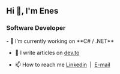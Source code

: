 <h2 align="left">Hi 👋, I'm Enes</h2>
<h3 align="left">Software Developer</h3>
<!-- - 🔭 I’m currently working on [Whitebox Music](https://github.com/enesskilic/whitebox-music) -->
- 🔭 I’m currently working on **C# / .NET**

- 📝 I write articles on [dev.to](https://dev.to/enesskilic)

- 📫 How to reach me [Linkedin](https://www.linkedin.com/in/enes-k%C4%B1l%C4%B1%C3%A7/) &nbsp;|&nbsp; [E-mail](https://mail.google.com/mail/?view=cm&fs=1&to=eneskilic.iletisim@gmail.com)
<br />

<!-- <h3 align="left">Languages and Tools</h3>
<hr />
<br />
<p align="left"> <a href="https://developer.mozilla.org/en-US/docs/Web/JavaScript" target="_blank"> <img src="https://raw.githubusercontent.com/devicons/devicon/master/icons/javascript/javascript-original.svg" alt="javascript" width="40" height="40"/> </a> &nbsp;&nbsp;&nbsp;&nbsp; <a href="https://reactjs.org/" target="_blank"> <img src="https://raw.githubusercontent.com/devicons/devicon/master/icons/react/react-original-wordmark.svg" alt="react" width="40" height="40"/> </a> &nbsp;&nbsp;&nbsp;&nbsp; <a href="https://sass-lang.com" target="_blank"> <img src="https://raw.githubusercontent.com/devicons/devicon/master/icons/sass/sass-original.svg" alt="sass" width="40" height="40"/> </a> </p> -->

<!--
**enesskilic/enesskilic** is a ✨ _special_ ✨ repository because its `README.md` (this file) appears on your GitHub profile.

Here are some ideas to get you started:

- 🔭 I’m currently working on ...
- 🌱 I’m currently learning ...
- 👯 I’m looking to collaborate on ...
- 🤔 I’m looking for help with ...
- 💬 Ask me about ...
- 📫 How to reach me: ...
- 😄 Pronouns: ...
- ⚡ Fun fact: ...
-->

